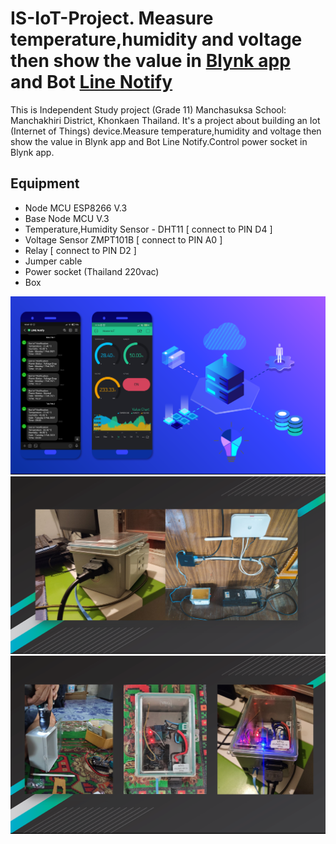 # IS-IoT-Project. Measure temperature,humidity and voltage then show the value in <a href="https://blynk.io/">Blynk app</a> and Bot <a href="https://notify-bot.line.me/">Line Notify</a>
This is Independent Study project (Grade 11) Manchasuksa School: Manchakhiri District, Khonkaen Thailand.
It's a project about building an Iot (Internet of Things) device.Measure temperature,humidity and voltage then show the value in Blynk app and Bot Line Notify.Control power socket in Blynk app.
## Equipment
<ul>
  <li>Node MCU ESP8266 V.3</li>
  <li>Base Node MCU V.3</li>
  <li>Temperature,Humidity Sensor - DHT11 [ connect to PIN D4 ]</li>
  <li>Voltage Sensor ZMPT101B  [ connect to PIN A0 ]</li>
  <li>Relay [ connect to PIN D2 ]</li>
  <li>Jumper cable</li>
  <li>Power socket (Thailand 220vac)</li>  
  <li>Box</li>
</ul>

![image1](/img/img1.png)
![image2](/img/img2.png)
![image3](/img/img3.png)
